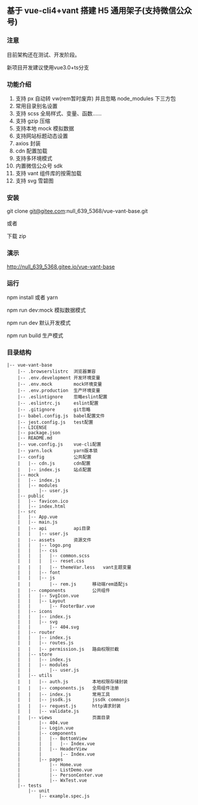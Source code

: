 ## 基于 vue-cli4+vant 搭建 H5 通用架子(支持微信公众号)

### 注意

目前架构还在测试、开发阶段。

新项目开发建议使用vue3.0+ts分支

### 功能介绍

01. 支持 px 自动转 vw(rem暂时废弃) 并且忽略 node_modules 下三方包
02. 常用目录别名设置
03. 支持 scss 全局样式、变量、函数......
04. 支持 gzip 压缩
05. 支持本地 mock 模拟数据
06. 支持网站标题动态设置
07. axios 封装
08. cdn 配置加载
09. 支持多环境模式
10. 内置微信公众号 sdk
11. 支持 vant 组件库的按需加载
12. 支持 svg 雪碧图

### 安装

git clone git@gitee.com:null_639_5368/vue-vant-base.git

或者

下载 zip

### 演示

http://null_639_5368.gitee.io/vue-vant-base

### 运行

npm install 或者 yarn

npm run dev:mock 模拟数据模式

npm run dev 默认开发模式

npm run build 生产模式

### 目录结构

``` 
|-- vue-vant-base
    |-- .browserslistrc  浏览器兼容
    |-- .env.development 开发环境变量
    |-- .env.mock        mock环境变量
    |-- .env.production  生产环境变量
    |-- .eslintignore    忽略eslint配置
    |-- .eslintrc.js     eslint配置
    |-- .gitignore       git忽略
    |-- babel.config.js  babel配置文件
    |-- jest.config.js   test配置
    |-- LICENSE
    |-- package.json
    |-- README.md
    |-- vue.config.js    vue-cli配置
    |-- yarn.lock        yarn版本锁
    |-- config           公共配置
    |   |-- cdn.js       cdn配置
    |   |-- index.js     站点配置
    |-- mock
    |   |-- index.js
    |   |-- modules
    |       |-- user.js
    |-- public
    |   |-- favicon.ico
    |   |-- index.html
    |-- src
    |   |-- App.vue
    |   |-- main.js
    |   |-- api          api目录
    |   |   |-- user.js
    |   |-- assets       资源文件
    |   |   |-- logo.png
    |   |   |-- css
    |   |   |   |-- common.scss
    |   |   |   |-- reset.css
    |   |   |   |-- themeVar.less   vant主题变量
    |   |   |-- font
    |   |   |-- js
    |   |       |-- rem.js      移动端rem适配js
    |   |-- components          公共组件
    |   |   |-- SvgIcon.vue
    |   |   |-- Layout
    |   |       |-- FooterBar.vue
    |   |-- icons
    |   |   |-- index.js
    |   |   |-- svg
    |   |       |-- 404.svg
    |   |-- router
    |   |   |-- index.js
    |   |   |-- routes.js
    |   |   |-- permission.js   路由权限拦截
    |   |-- store
    |   |   |-- index.js
    |   |   |-- modules
    |   |       |-- user.js
    |   |-- utils
    |   |   |-- auth.js         本地权限存储封装
    |   |   |-- components.js   全局组件注册
    |   |   |-- index.js        常用工具
    |   |   |-- jssdk.js        jssdk commonjs
    |   |   |-- request.js      http请求封装
    |   |   |-- validate.js
    |   |-- views               页面目录
    |       |-- 404.vue
    |       |-- Login.vue
    |       |-- components
    |       |   |-- BottomView
    |       |   |   |-- Index.vue
    |       |   |-- HeaderView
    |       |       |-- Index.vue
    |       |-- pages
    |           |-- Home.vue
    |           |-- ListDemo.vue
    |           |-- PersonCenter.vue
    |           |-- WxTest.vue
    |-- tests
        |-- unit
            |-- example.spec.js
```
